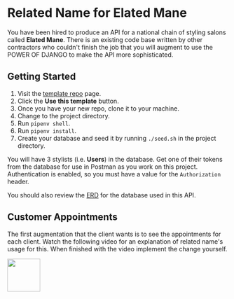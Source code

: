 # Related Name for Elated Mane

You have been hired to produce an API for a national chain of styling salons called **Elated Mane**. There is an existing code base written by other contractors who couldn't finish the job that you will augment to use the POWER OF DJANGO to make the API more sophisticated.

## Getting Started

1. Visit the [template repo](https://github.com/nashville-software-school/elated-mane) page.
1. Click the **Use this template** button.
1. Once you have your new repo, clone it to your machine.
1. Change to the project directory.
1. Run `pipenv shell`.
1. Run `pipenv install`.
1. Create your database and seed it by running `./seed.sh` in the project directory.

You will have 3 stylists (i.e. **Users**) in the database. Get one of their tokens from the database for use in Postman as you work on this project. Authentication is enabled, so you must have a value for the `Authorization` header.

You should also review the [ERD](https://dbdiagram.io/d/63f61559296d97641d82ea03) for the database used in this API.

## Customer Appointments

The first augmentation that the client wants is to see the appointments for each client. Watch the following video for an explanation of related name's usage for this. When finished with the video implement the change yourself.

[<img src="../../book-1-kennels/chapters/images/video-play-icon.gif" height="75rem" />](https://watch.screencastify.com/v/jDyPdBB3nwS92ZHR56Vh)
